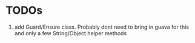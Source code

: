 # TODOs

1. add Guard/Ensure class. Probably dont need to bring in guava for this and only a few String/Object helper methods

